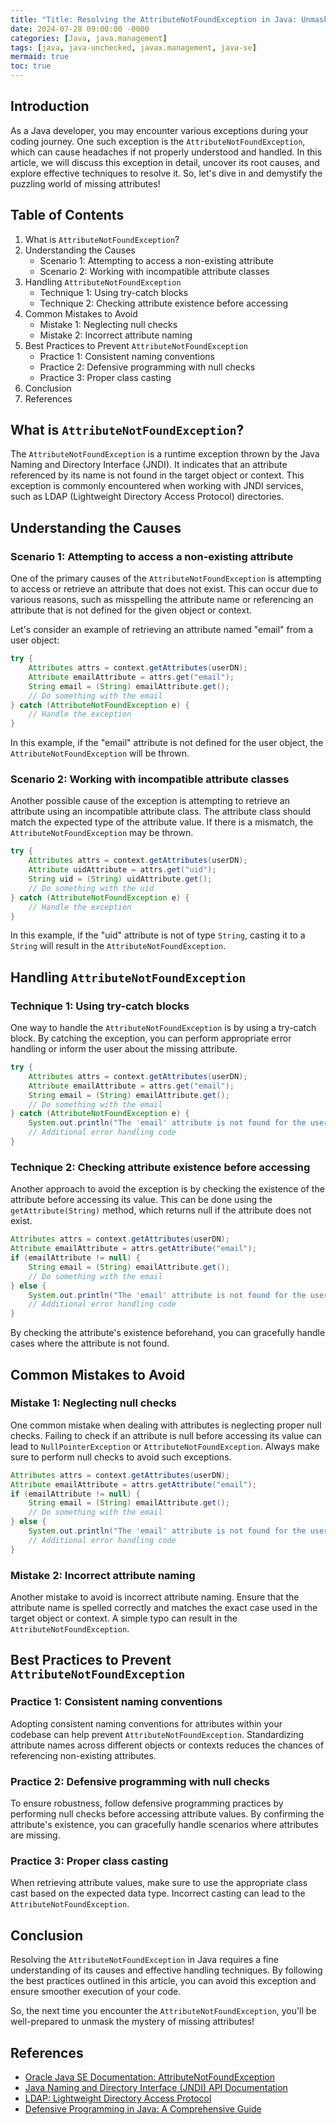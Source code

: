 ```yaml
---
title: "Title: Resolving the AttributeNotFoundException in Java: Unmasking the Mystery of Missing Attributes"
date: 2024-07-28 09:00:00 -0000
categories: [Java, java.management]
tags: [java, java-unchecked, javax.management, java-se]
mermaid: true
toc: true
---
```



## Introduction
As a Java developer, you may encounter various exceptions during your coding journey. One such exception is the `AttributeNotFoundException`, which can cause headaches if not properly understood and handled. In this article, we will discuss this exception in detail, uncover its root causes, and explore effective techniques to resolve it. So, let's dive in and demystify the puzzling world of missing attributes!

## Table of Contents
1. What is `AttributeNotFoundException`?
2. Understanding the Causes
   - Scenario 1: Attempting to access a non-existing attribute
   - Scenario 2: Working with incompatible attribute classes
3. Handling `AttributeNotFoundException`
   - Technique 1: Using try-catch blocks
   - Technique 2: Checking attribute existence before accessing
4. Common Mistakes to Avoid
   - Mistake 1: Neglecting null checks
   - Mistake 2: Incorrect attribute naming
5. Best Practices to Prevent `AttributeNotFoundException`
   - Practice 1: Consistent naming conventions
   - Practice 2: Defensive programming with null checks
   - Practice 3: Proper class casting
6. Conclusion
7. References

## What is `AttributeNotFoundException`?
The `AttributeNotFoundException` is a runtime exception thrown by the Java Naming and Directory Interface (JNDI). It indicates that an attribute referenced by its name is not found in the target object or context. This exception is commonly encountered when working with JNDI services, such as LDAP (Lightweight Directory Access Protocol) directories.

## Understanding the Causes

### Scenario 1: Attempting to access a non-existing attribute
One of the primary causes of the `AttributeNotFoundException` is attempting to access or retrieve an attribute that does not exist. This can occur due to various reasons, such as misspelling the attribute name or referencing an attribute that is not defined for the given object or context.

Let's consider an example of retrieving an attribute named "email" from a user object:

```java
try {
    Attributes attrs = context.getAttributes(userDN);
    Attribute emailAttribute = attrs.get("email");
    String email = (String) emailAttribute.get();
    // Do something with the email
} catch (AttributeNotFoundException e) {
    // Handle the exception
}
```

In this example, if the "email" attribute is not defined for the user object, the `AttributeNotFoundException` will be thrown.

### Scenario 2: Working with incompatible attribute classes
Another possible cause of the exception is attempting to retrieve an attribute using an incompatible attribute class. The attribute class should match the expected type of the attribute value. If there is a mismatch, the `AttributeNotFoundException` may be thrown.

```java
try {
    Attributes attrs = context.getAttributes(userDN);
    Attribute uidAttribute = attrs.get("uid");
    String uid = (String) uidAttribute.get();
    // Do something with the uid
} catch (AttributeNotFoundException e) {
    // Handle the exception
}
```

In this example, if the "uid" attribute is not of type `String`, casting it to a `String` will result in the `AttributeNotFoundException`.

## Handling `AttributeNotFoundException`

### Technique 1: Using try-catch blocks
One way to handle the `AttributeNotFoundException` is by using a try-catch block. By catching the exception, you can perform appropriate error handling or inform the user about the missing attribute.

```java
try {
    Attributes attrs = context.getAttributes(userDN);
    Attribute emailAttribute = attrs.get("email");
    String email = (String) emailAttribute.get();
    // Do something with the email
} catch (AttributeNotFoundException e) {
    System.out.println("The 'email' attribute is not found for the user.");
    // Additional error handling code
}
```

### Technique 2: Checking attribute existence before accessing
Another approach to avoid the exception is by checking the existence of the attribute before accessing its value. This can be done using the `getAttribute(String)` method, which returns null if the attribute does not exist.

```java
Attributes attrs = context.getAttributes(userDN);
Attribute emailAttribute = attrs.getAttribute("email");
if (emailAttribute != null) {
    String email = (String) emailAttribute.get();
    // Do something with the email
} else {
    System.out.println("The 'email' attribute is not found for the user.");
    // Additional error handling code
}
```

By checking the attribute's existence beforehand, you can gracefully handle cases where the attribute is not found.

## Common Mistakes to Avoid

### Mistake 1: Neglecting null checks
One common mistake when dealing with attributes is neglecting proper null checks. Failing to check if an attribute is null before accessing its value can lead to `NullPointerException` or `AttributeNotFoundException`. Always make sure to perform null checks to avoid such exceptions.

```java
Attributes attrs = context.getAttributes(userDN);
Attribute emailAttribute = attrs.getAttribute("email");
if (emailAttribute != null) {
    String email = (String) emailAttribute.get();
    // Do something with the email
} else {
    System.out.println("The 'email' attribute is not found for the user.");
    // Additional error handling code
}
```

### Mistake 2: Incorrect attribute naming
Another mistake to avoid is incorrect attribute naming. Ensure that the attribute name is spelled correctly and matches the exact case used in the target object or context. A simple typo can result in the `AttributeNotFoundException`.

## Best Practices to Prevent `AttributeNotFoundException`

### Practice 1: Consistent naming conventions
Adopting consistent naming conventions for attributes within your codebase can help prevent `AttributeNotFoundException`. Standardizing attribute names across different objects or contexts reduces the chances of referencing non-existing attributes.

### Practice 2: Defensive programming with null checks
To ensure robustness, follow defensive programming practices by performing null checks before accessing attribute values. By confirming the attribute's existence, you can gracefully handle scenarios where attributes are missing.

### Practice 3: Proper class casting
When retrieving attribute values, make sure to use the appropriate class cast based on the expected data type. Incorrect casting can lead to the `AttributeNotFoundException`.

## Conclusion
Resolving the `AttributeNotFoundException` in Java requires a fine understanding of its causes and effective handling techniques. By following the best practices outlined in this article, you can avoid this exception and ensure smoother execution of your code.

So, the next time you encounter the `AttributeNotFoundException`, you'll be well-prepared to unmask the mystery of missing attributes!

## References
- [Oracle Java SE Documentation: AttributeNotFoundException](https://docs.oracle.com/en/java/javase/14/docs/api/javax/naming/AttributeNotFoundException.html)
- [Java Naming and Directory Interface (JNDI) API Documentation](https://docs.oracle.com/en/java/javase/14/docs/api/javax/naming/package-summary.html)
- [LDAP: Lightweight Directory Access Protocol](https://ldap.com/)
- [Defensive Programming in Java: A Comprehensive Guide](https://www.baeldung.com/java-defensive-programming)